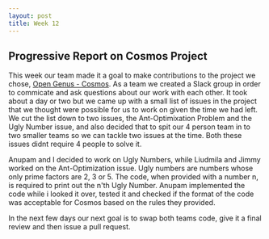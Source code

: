 ```yaml
---
layout: post
title: Week 12
---
```

## Progressive Report on Cosmos Project

This week our team made it a goal to make contributions to the project we chose, [Open Genus - Cosmos](https://github.com/OpenGenus/cosmos). As a team we created a Slack group in order to commicate and ask questions about our work with each other. It took about a day or two but we came up with a small list of issues in the project that we thought were possible for us to work on given the time we had left. We cut the list down to two issues, the Ant-Optimixation Problem and the Ugly Number issue, and also decided that to spit our 4 person team in to two smaller teams so we can tackle two issues at the time. Both these issues didnt require 4 people to solve it.

Anupam and I decided to work on Ugly Numbers, while Liudmila and Jimmy worked on the Ant-Optimization issue. Ugly numbers are numbers whose only prime factors are 2, 3 or 5. The code, when provided with a number n, is required to print out the n'th Ugly Number. Anupam implemented the code while i looked it over, tested it and checked if the format of the code was acceptable for Cosmos based on the rules they provided. 

In the next few days our next goal is to swap both teams code, give it a final review and then issue a pull request.    
